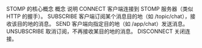 STOMP 的核心概念
概念 说明
CONNECT 客户端连接到 STOMP 服务器（类似 HTTP 的握手）。
SUBSCRIBE 客户端订阅某个消息目的地（如 /topic/chat），接收该目的地的消息。
SEND 客户端向指定目的地（如 /app/chat）发送消息。
UNSUBSCRIBE 取消订阅，不再接收某目的地的消息。
DISCONNECT 关闭连接。
